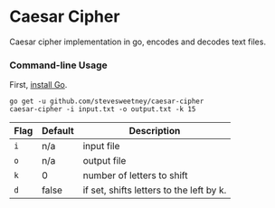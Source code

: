 # Caesar Cipher

Caesar cipher implementation in go, encodes and decodes text files.

### Command-line Usage

First, [install Go](https://golang.org/doc/install).

    go get -u github.com/stevesweetney/caesar-cipher
    caesar-cipher -i input.txt -o output.txt -k 15


| Flag | Default | Description |
| --- | --- | --- |
| `i` | n/a | input file |
| `o` | n/a | output file |
| `k` | 0 | number of letters to shift |
| `d` | false | if set, shifts letters to the left by k. |
